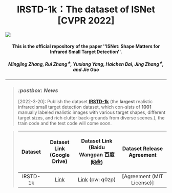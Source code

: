 <h1 align="center">IRSTD-1k：The dataset of ISNet [CVPR 2022]</h1>

<p align="center">

<a href=""> <img  src="https://img.shields.io/badge/license-MIT-blue"></a>
</p>

<h4 align="center">This is the official repository of the paper ''ISNet: Shape Matters for Infrared Small Target Detection''</a>.</h4>


<h5 align="center"><em>Mingjing Zhang, Rui Zhang<sup>&#8727;</sup>, Yuxiang Yang, Haichen Bai, Jing Zhang<sup>&#8727;</sup>, and Jie Guo</em></h5>

[//]: # (<p align="center">)

[//]: # (  <a href="#introduction">Introduction</a> |)

[//]: # (  <a href="#ppt-setting-and-p3m-10k-dataset">PPT and P3M-10k</a> |)

[//]: # (  <a href="#p3m-net">P3M-Net</a> |)

[//]: # (  <a href="#benchmark">Benchmark</a> |)

[//]: # (  <a href="#results">Results</a> |)

[//]: # (  <a href="https://github.com/JizhiziLi/P3M/tree/master/core">Train and Test</a> |)

[//]: # (  <a href="##inference-code---how-to-test-on-your-images">Inference code</a> |)

[//]: # (  <a href="#statement">Statement</a>)

[//]: # (</p>)

[//]: # (<img src="demo/gif/p_2c2e4470.gif" width="25%"><img src="demo/gif/p_4dfffce8.gif" width="25%"><img src="demo/gif/p_d4fd9815.gif" width="25%"><img src="demo/gif/p_64da52e3.gif" width="25%">)

***
><h3><strong><i>:postbox: News</i></strong></h3>
>
> [2022-3-20]: Publish the dataset [<strong>IRSTD-1k</strong>](#ppt-setting-and-p3m-10k-dataset) (the <strong>largest</strong> realistic infrared small target detection dataset, which con-sists of <strong>1001</strong> manually labeled realistic images with various target shapes, different target sizes, and rich clutter back-grounds from diverse scenes.), the train code and the test code will come soon. 
> 

[//]: # (> [2021-12-06]: Publish the face mask of the training set and P3M-500-P validation set of [<strong>P3M-10k</strong>]&#40;#ppt-setting-and-p3m-10k-dataset&#41; dataset.)
> 
> | Dataset | <p>Dataset Link<br>(Google Drive)</p> | <p>Dataset Link<br>(Baidu Wangpan 百度网盘)</p> |       Dataset Release Agreement              |
>| :----:| :----: |:----------------------------------------------------------------------------------------------------------------------:| :----: | 
>|IRSTD-1k|[Link](https://drive.google.com/file/d/1cuoBabYkEPlwSTwKk3Gi1cF2rrGBC4e4/view?usp=sharing)|[Link](https://pan.baidu.com/s/1GR2W8CfdfS-UT4gCHl7XXw?pwd=q0zp) (pw: q0zp)|                                               [Agreement (MIT License)]                                                |

[//]: # (>|P3M-10k facemask &#40;optional&#41;|[Link]&#40;https://drive.google.com/file/d/1I-71PbkWcivBv3ly60V0zvtYRd3ddyYs/view?usp=sharing&#41;|[Link]&#40;https://pan.baidu.com/s/1D9Kj_OIJbFTsqWfbMPzh_g&#41; &#40;pw: f772&#41;|[Agreement &#40;MIT License&#41;]&#40;https://jizhizili.github.io/files/p3m_dataset_agreement/P3M-10k_Dataset_Release_Agreement.pdf&#41;| )
>

[//]: # (> [2021-11-20]: Publish the <a href="#inference-code---how-to-test-on-your-images">inference code</a> and the pretrained model &#40;[Google Drive]&#40;https://drive.google.com/uc?export=download&id=1smX2YQGIpzKbfwDYHAwete00a_YMwoG1&#41; | [Baidu Wangpan &#40;pw: 2308&#41;]&#40;https://pan.baidu.com/s/1zGF3qnnD8qpI-Z5Nz0TDGA&#41;&#41; that can be used to test on your own privacy-preserving or normal portrait images. Some test results on P3M-10k can be viewed from this [demo page]&#40;https://github.com/JizhiziLi/P3M/tree/master/demo&#41;.)

